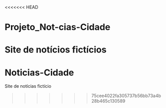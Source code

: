 <<<<<<< HEAD
# Projeto_Not-cias-Cidade
 Site de notícios fictícios
=======
# Noticias-Cidade
 Site de notícias fictício
>>>>>>> 75cee4022fa305737b56bb73a4b28b465c130589
